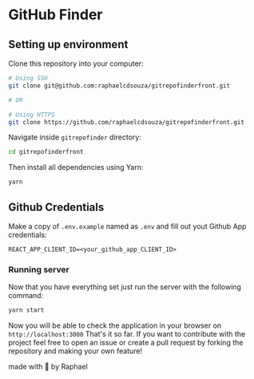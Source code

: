# GitHub Finder

## Setting up environment
Clone this repository into your computer:
```sh
# Using SSH
git clone git@github.com:raphaelcdsouza/gitrepofinderfront.git

# OR

# Using HTTPS
git clone https://github.com/raphaelcdsouza/gitrepofinderfront.git
```
Navigate inside ```gitrepofinder``` directory:
```sh
cd gitrepofinderfront
```
Then install all dependencies using Yarn:
```sh
yarn
```
## Github Credentials
Make a copy of ```.env.example``` named as ```.env``` and fill out yout Github App credentials:
```
REACT_APP_CLIENT_ID=<your_github_app_CLIENT_ID>
```
### Running server
Now that you have everything set just run the server with the following command:
```sh
yarn start
```
Now you will be able to check the application in your browser on ```http://localhost:3000```
That's it so far. If you want to contribute with the project feel free to open an issue or create a pull request by forking the repository and making your own feature!

made with :purple_heart: by Raphael
